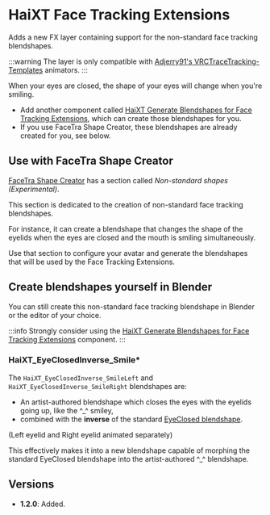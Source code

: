 ﻿# HaiXT Face Tracking Extensions

Adds a new FX layer containing support for the non-standard face tracking blendshapes.

:::warning
The layer is only compatible with [Adjerry91's VRCTraceTracking-Templates](https://github.com/Adjerry91/VRCFaceTracking-Templates) animators.
:::

When your eyes are closed, the shape of your eyes will change when you're smiling.

- Add another component called [HaiXT Generate Blendshapes for Face Tracking Extensions](./haixt-generate-blendshapes-for-face-tracking-extensions), which can create those blendshapes for you.
- If you use FaceTra Shape Creator, these blendshapes are already created for you, see below.

## Use with FaceTra Shape Creator

[FaceTra Shape Creator](/docs/products/facetra-shape-creator) has a section called *Non-standard shapes (Experimental)*.

This section is dedicated to the creation of non-standard face tracking blendshapes.

For instance, it can create a blendshape that changes the shape of the eyelids when the eyes are closed and the mouth is smiling simultaneously.

Use that section to configure your avatar and generate the blendshapes that will be used by the Face Tracking Extensions.

## Create blendshapes yourself in Blender

You can still create this non-standard face tracking blendshape in Blender or the editor of your choice.

:::info
Strongly consider using the [HaiXT Generate Blendshapes for Face Tracking Extensions](./haixt-generate-blendshapes-for-face-tracking-extensions) component.
:::

### HaiXT_EyeClosedInverse_Smile*

The `HaiXT_EyeClosedInverse_SmileLeft` and `HaiXT_EyeClosedInverse_SmileRight` blendshapes are:

- An artist-authored blendshape which closes the eyes with the eyelids going up, like the ^_^ smiley,
- combined with the **inverse** of the standard [EyeClosed blendshape](https://docs.vrcft.io/docs/tutorial-avatars/tutorial-avatars-extras/unified-blendshapes#ue-base-shapes).

(Left eyelid and Right eyelid animated separately)

This effectively makes it into a new blendshape capable of morphing the standard EyeClosed blendshape into the artist-authored ^_^ blendshape.

## Versions

- **1.2.0**: Added.
